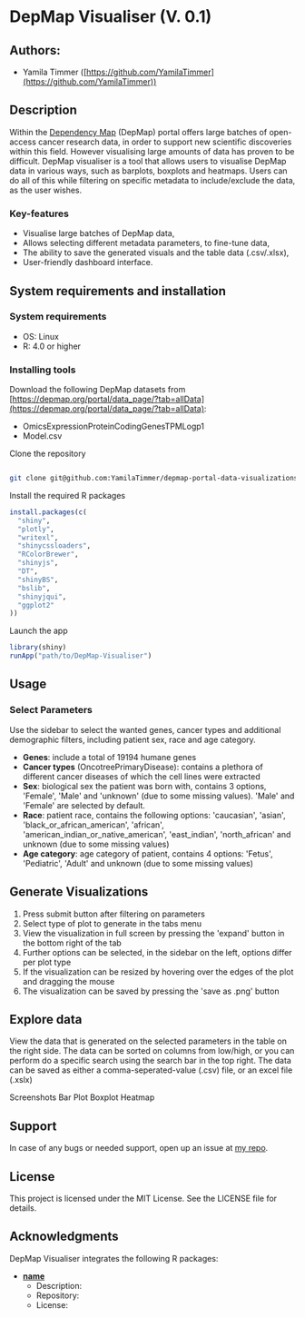 # DepMap Visualiser (V. 0.1)

## Authors: 

- Yamila Timmer ([https://github.com/YamilaTimmer](https://github.com/YamilaTimmer))


## Description

Within the [Dependency Map](https://depmap.org/portal/) (DepMap) portal offers large batches of open-access cancer research data, in order to support new scientific discoveries within this field. However visualising large amounts of data has proven to be difficult. DepMap visualiser is a tool that allows users to visualise DepMap data in various ways, such as barplots, boxplots and heatmaps. Users can do all of this while filtering on specific metadata to include/exclude the data, as the user wishes.


### Key-features
- Visualise large batches of DepMap data,
- Allows selecting different metadata parameters, to fine-tune data,
- The ability to save the generated visuals and the table data (.csv/.xlsx),
- User-friendly dashboard interface.

## System requirements and installation

### System requirements

- OS: Linux
- R: 4.0 or higher

### Installing tools
Download the following DepMap datasets from [https://depmap.org/portal/data_page/?tab=allData](https://depmap.org/portal/data_page/?tab=allData):

- OmicsExpressionProteinCodingGenesTPMLogp1
- Model.csv

Clone the repository

```bash

git clone git@github.com:YamilaTimmer/depmap-portal-data-visualizations.git

```

Install the required R packages

```r
install.packages(c(
  "shiny", 
  "plotly", 
  "writexl", 
  "shinycssloaders", 
  "RColorBrewer", 
  "shinyjs", 
  "DT", 
  "shinyBS", 
  "bslib", 
  "shinyjqui", 
  "ggplot2"
))
```
Launch the app
```r
library(shiny)
runApp("path/to/DepMap-Visualiser")
```

## Usage
### Select Parameters
Use the sidebar to select the wanted genes, cancer types and additional demographic filters, including patient sex, race and age category.

- **Genes**: include a total of 19194 humane genes
- **Cancer types** (OncotreePrimaryDisease): contains a plethora of different cancer diseases of which the cell lines were extracted 
- **Sex**: biological sex the patient was born with, contains 3 options, 'Female', 'Male' and 'unknown' (due to some missing values). 'Male' and 'Female' are selected by default.
- **Race**: patient race, contains the following options: 'caucasian', 'asian', 'black_or_african_american', 'african', 'american_indian_or_native_american', 'east_indian', 'north_african' and unknown (due to some missing values)
- **Age category**: age category of patient, contains 4 options: 'Fetus', 'Pediatric', 'Adult' and unknown (due to some missing values)

## Generate Visualizations
1. Press submit button after filtering on parameters
2. Select type of plot to generate in the tabs menu
3. View the visualization in full screen by pressing the 'expand' button in the bottom right of the tab
4. Further options can be selected, in the sidebar on the left, options differ per plot type
5. If the visualization can be resized by hovering over the edges of the plot and dragging the mouse
6. The visualization can be saved by pressing the 'save as .png' button

## Explore data
View the data that is generated on the selected parameters in the table on the right side. The data can be sorted on columns from low/high, or you can perform do a specific search using the search bar in the top right.
The data can be saved as either a comma-seperated-value (.csv) file, or an excel file (.xslx)



Screenshots
Bar Plot
Boxplot
Heatmap


## Support
In case of any bugs or needed support, open up an issue at [my repo](https://github.com/YamilaTimmer/depmap-portal-data-visualizations/issues).

## License
This project is licensed under the MIT License. See the LICENSE file for details.

## Acknowledgments
DepMap Visualiser integrates the following R packages:

- [**name**](repo)
  - Description: 
  - Repository: 
  - License: 
